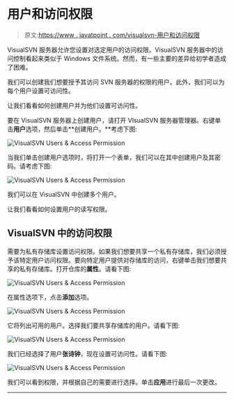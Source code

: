 # 用户和访问权限

> 原文:[https://www . javatpoint . com/visualsvn-用户和访问权限](https://www.javatpoint.com/visualsvn-users-and-access-permission)

VisualSVN 服务器允许您设置对选定用户的访问权限。VisualSVN 服务器中的访问控制看起来类似于 Windows 文件系统。然而，有一些主要的差异给初学者造成了困难。

我们可以创建我们想要授予其访问 SVN 服务器的权限的用户。此外，我们可以为每个用户设置可访问性。

让我们看看如何创建用户并为他们设置可访问性。

要在 VisualSVN 服务器上创建用户，请打开 VIsualSVN 服务器管理器。右键单击**用户**选项，然后单击**创建用户。**考虑下图:

![VisualSVN Users & Access Permission](../Images/fd81de33312b03f0e6ec699ba365bfda.png)

当我们单击创建用户选项时，将打开一个表单，我们可以在其中创建用户及其密码。请考虑下图:

![VisualSVN Users & Access Permission](../Images/0c3d9f3eae578ec1916c18d97a8537f6.png)

我们可以在 VisualSVN 中创建多个用户。

让我们看看如何设置用户的读写权限。

## VisualSVN 中的访问权限

需要为私有存储库设置访问权限。如果我们想要共享一个私有存储库，我们必须授予该特定用户访问权限。要向特定用户提供对存储库的访问，右键单击我们想要共享的私有存储库。打开仓库的**属性**。请看下图:

![VisualSVN Users & Access Permission](../Images/1f642fbcf472501e7c94c8ece1aea042.png)

在属性选项下，点击**添加**选项。

![VisualSVN Users & Access Permission](../Images/e88cfc0b87630601f7bc6f4db5e8c47d.png)

它将列出可用的用户。选择我们要共享存储库的用户。请看下图:

![VisualSVN Users & Access Permission](../Images/5b599b3602bf3a3e7c447ee1e56cceaa.png)

我们已经选择了用户**张诗钟**，现在设置可访问性。请看下图:

![VisualSVN Users & Access Permission](../Images/75daceaebc03c1fdc683f80379813434.png)

我们可以看到权限，并根据自己的需要进行选择。单击**应用**进行最后一次更改。

* * *